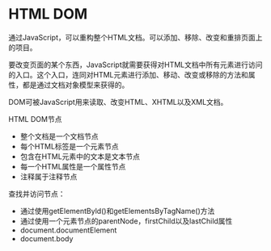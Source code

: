# HTML DOM

通过JavaScript，可以重构整个HTML文档。可以添加、移除、改变和重排页面上的项目。

要改变页面的某个东西，JavaScript就需要获得对HTML文档中所有元素进行访问的入口。这个入口，连同对HTML元素进行添加、移动、改变或移除的方法和属
性，都是通过文档对象模型来获得的。

DOM可被JavaScript用来读取、改变HTML、XHTML以及XML文档。

HTML DOM节点

  * 整个文档是一个文档节点 
  * 每个HTML标签是一个元素节点 
  * 包含在HTML元素中的文本是文本节点 
  * 每一个HTML属性是一个属性节点 
  * 注释属于注释节点 

查找并访问节点：

  * 通过使用getElementByld()和getElementsByTagName()方法 
  * 通过使用一个元素节点的parentNode，firstChild以及lastChild属性 
  * document.documentElement 
  * document.body 

